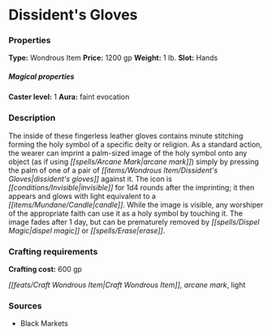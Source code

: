 ﻿---
Title: "Dissident's Gloves"
Type: "Wondrous Item"
Price: "1200 gp"
Weight: "1 lb."
Slot: "Hands"
Caster level: "1"
Aura: "faint evocation"
Description: |
  "The inside of these fingerless leather gloves contains minute stitching forming the holy symbol of a specific deity or religion. As a standard action, the wearer can imprint a palm-sized image of the holy symbol onto any object (as if using _arcane mark_) simply by pressing the palm of one of a pair of _dissident's gloves_ against it. The icon is invisible for 1d4 rounds after the imprinting; it then appears and glows with light equivalent to a candle. While the image is visible, any worshiper of the appropriate faith can use it as a holy symbol by touching it. The image fades after 1 day, but can be prematurely removed by _dispel magic_ or _erase_."
Crafting cost: "600 gp"
Sources: "['Black Markets']"
---

# Dissident's Gloves

### Properties

**Type:** Wondrous Item **Price:** 1200 gp **Weight:** 1 lb. **Slot:** Hands

##### Magical properties

**Caster level:** 1 **Aura:** faint evocation

### Description

The inside of these fingerless leather gloves contains minute stitching forming the holy symbol of a specific deity or religion. As a standard action, the wearer can imprint a palm-sized image of the holy symbol onto any object (as if using _[[spells/Arcane Mark|arcane mark]]_) simply by pressing the palm of one of a pair of _[[items/Wondrous Item/Dissident's Gloves|dissident's gloves]]_ against it. The icon is _[[conditions/Invisible|invisible]]_ for 1d4 rounds after the imprinting; it then appears and glows with light equivalent to a _[[items/Mundane/Candle|candle]]_. While the image is visible, any worshiper of the appropriate faith can use it as a holy symbol by touching it. The image fades after 1 day, but can be prematurely removed by _[[spells/Dispel Magic|dispel magic]]_ or _[[spells/Erase|erase]]_.

### Crafting requirements

**Crafting cost:** 600 gp

_[[feats/Craft Wondrous Item|Craft Wondrous Item]]_, _arcane mark_, light

### Sources

* Black Markets